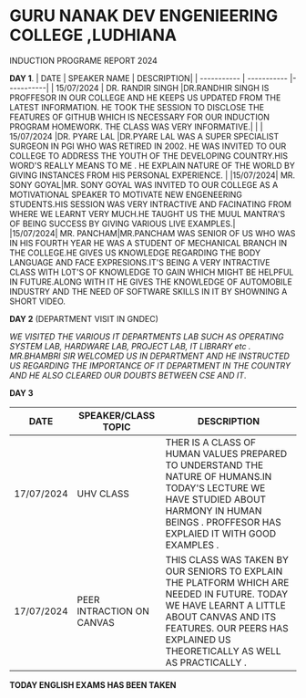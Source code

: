 # GURU NANAK DEV ENGENIEERING COLLEGE ,LUDHIANA
INDUCTION PROGRAME REPORT 2024

 **DAY 1**.
| DATE | SPEAKER NAME | DESCRIPTION|
| ----------- | ----------- |-----------|
| 15/07/2024 | DR. RANDIR SINGH |DR.RANDHIR SINGH IS PROFFESOR IN OUR COLLEGE AND HE KEEPS US UPDATED FROM THE LATEST INFORMATION. HE TOOK THE SESSION TO DISCLOSE THE FEATURES OF GITHUB WHICH IS NECESSARY FOR OUR INDUCTION PROGRAM HOMEWORK. THE CLASS WAS VERY INFORMATIVE.|    |
| 15/07/2024 |DR. PYARE LAL |DR.PYARE LAL WAS A SUPER SPECIALIST SURGEON IN PGI WHO WAS RETIRED IN 2002. HE WAS INVITED TO OUR COLLEGE TO ADDRESS THE YOUTH OF THE DEVELOPING COUNTRY.HIS WORD'S REALLY MEANS TO ME . HE EXPLAIN NATURE OF THE WORLD BY GIVING INSTANCES FROM HIS PERSONAL EXPERIENCE. |
|15/07/2024| MR. SONY GOYAL|MR. SONY GOYAL WAS INVITED TO OUR COLLEGE AS A MOTIVATIONAL SPEAKER TO MOTIVATE NEW ENGENEERING STUDENTS.HIS SESSION WAS VERY INTRACTIVE AND FACINATING FROM WHERE WE LEARNT VERY MUCH.HE TAUGHT US THE MUUL MANTRA'S OF BEING SUCCESS BY GIVING VARIOUS LIVE EXAMPLES.|  
|15/07/2024| MR. PANCHAM|MR.PANCHAM WAS SENIOR OF US WHO WAS IN HIS FOURTH YEAR HE WAS A STUDENT OF MECHANICAL BRANCH IN THE COLLEGE.HE GIVES US KNOWLEDGE REGARDING THE BODY LANGUAGE AND FACE EXPRESIONS.IT'S BEING A VERY INTRACTIVE CLASS WITH LOT'S OF KNOWLEDGE TO GAIN WHICH MIGHT BE HELPFUL IN FUTURE.ALONG WITH IT HE GIVES THE KNOWLEDGE OF AUTOMOBILE INDUSTRY AND THE NEED OF SOFTWARE SKILLS IN IT BY SHOWNING A SHORT VIDEO. 

**DAY 2** (DEPARTMENT VISIT IN GNDEC)

*WE VISITED THE VARIOUS IT DEPARTMENTS LAB SUCH AS  OPERATING SYSTEM LAB, HARDWARE LAB, PROJECT LAB, IT LIBRARY etc . MR.BHAMBRI SIR WELCOMED US IN DEPARTMENT AND HE INSTRUCTED US REGARDING THE IMPORTANCE OF IT DEPARTMENT IN THE COUNTRY AND HE ALSO CLEARED OUR DOUBTS BETWEEN CSE AND IT*.

**DAY 3**

| DATE | SPEAKER/CLASS TOPIC | DESCRIPTION |
| ----------- | ----------- |---------|
| 17/07/2024 | UHV CLASS | THER IS A CLASS OF HUMAN VALUES PREPARED TO UNDERSTAND THE NATURE OF HUMANS.IN TODAY'S LECTURE  WE HAVE STUDIED ABOUT HARMONY IN HUMAN BEINGS . PROFFESOR HAS EXPLAIED IT WITH GOOD EXAMPLES .
|17/07/2024| PEER INTRACTION ON CANVAS |THIS CLASS WAS TAKEN BY OUR SENIORS TO EXPLAIN THE PLATFORM WHICH ARE NEEDED IN FUTURE. TODAY WE HAVE LEARNT A LITTLE ABOUT CANVAS AND ITS FEATURES. OUR PEERS HAS EXPLAINED US THEORETICALLY AS WELL AS PRACTICALLY .

**TODAY ENGLISH EXAMS HAS BEEN TAKEN**
